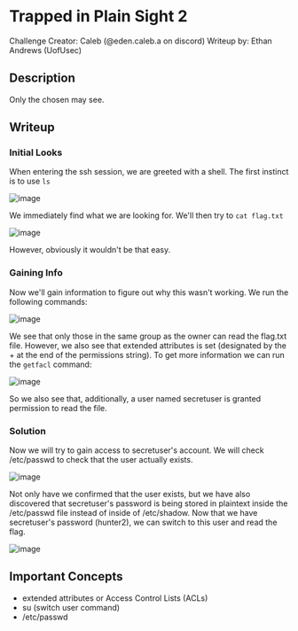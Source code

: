 # Trapped in Plain Sight 2
Challenge Creator: Caleb (@eden.caleb.a on discord)
Writeup by: Ethan Andrews (UofUsec)

## Description
Only the chosen may see.

## Writeup
### Initial Looks
When entering the ssh session, we are greeted with a shell. The first instinct is to use `ls` 

![image](https://github.com/user-attachments/assets/8f20f09f-b588-4298-9f49-eb5cd3907e99)

We immediately find what we are looking for. We'll then try to `cat flag.txt`

![image](https://github.com/user-attachments/assets/bd9549be-5540-4924-baf4-2440659aae42)

However, obviously it wouldn't be that easy.

### Gaining Info
Now we'll gain information to figure out why this wasn't working. We run the following commands:

![image](https://github.com/user-attachments/assets/35f04be6-d269-42e1-899c-34fce4051ebe)

We see that only those in the same group as the owner can read the flag.txt file. However, we also see that extended attributes is set (designated by the + at the end of the permissions string).
To get more information we can run the `getfacl` command:

![image](https://github.com/user-attachments/assets/6ba768b2-b5d9-47df-96e7-b4dc018d9ef8)

So we also see that, additionally, a user named secretuser is granted permission to read the file.

### Solution
Now we will try to gain access to secretuser's account. We will check /etc/passwd to check that the user actually exists.

![image](https://github.com/user-attachments/assets/867676b9-6612-4c60-9ea3-5ca2478e865b)

Not only have we confirmed that the user exists, but we have also discovered that secretuser's password is being stored in plaintext inside the /etc/passwd file instead of inside of /etc/shadow. Now that we have secretuser's password (hunter2), we can switch to this user and read the flag.

![image](https://github.com/user-attachments/assets/fa1f0bcf-71b6-4434-ae46-956c372d6792)


## Important Concepts
- extended attributes or Access Control Lists (ACLs)
- su (switch user command)
- /etc/passwd
